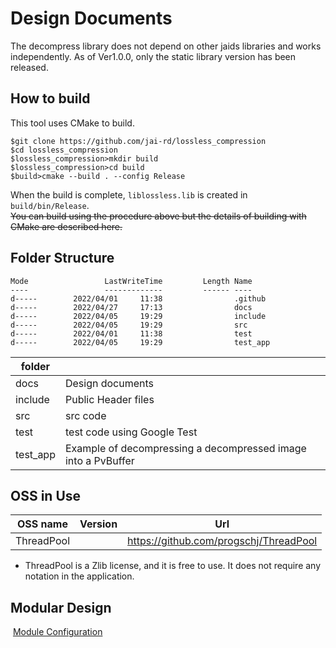# Design Documents
The decompress library does not depend on other jaids libraries and works independently. As of Ver1.0.0, only the static library version has been released.

## How to build

This tool uses CMake to build.

```
$git clone https://github.com/jai-rd/lossless_compression
$cd lossless_compression
$lossless_compression>mkdir build
$lossless_compression>cd build
$build>cmake --build . --config Release
```

When the build is complete, `liblossless.lib` is created in `build/bin/Release`.<br>
~~You can build using the procedure above but the details of building with CMake are described here.~~

## Folder Structure

```
Mode                 LastWriteTime         Length Name
----                 -------------         ------ ----
d-----        2022/04/01     11:38                .github
d-----        2022/04/27     17:13                docs
d-----        2022/04/05     19:29                include
d-----        2022/04/05     19:29                src
d-----        2022/04/01     11:38                test
d-----        2022/04/05     19:29                test_app
```

| folder   |                                |
| -------- | ------------------------------ |
| docs     | Design documents         |
| include  | Public Header files           |
| src      | src code                       |
| test     | test code using Google Test |
| test_app | Example of decompressing a decompressed image into a PvBuffer  |

## OSS in Use

| OSS name   | Version | Url                                    |
| ---------- | ------- | -------------------------------------- |
| ThreadPool |         | https://github.com/progschj/ThreadPool |

* ThreadPool is a Zlib license, and it is free to use. It does not require any notation in the application.

## Modular Design

​	[Module Configuration](design.md)

